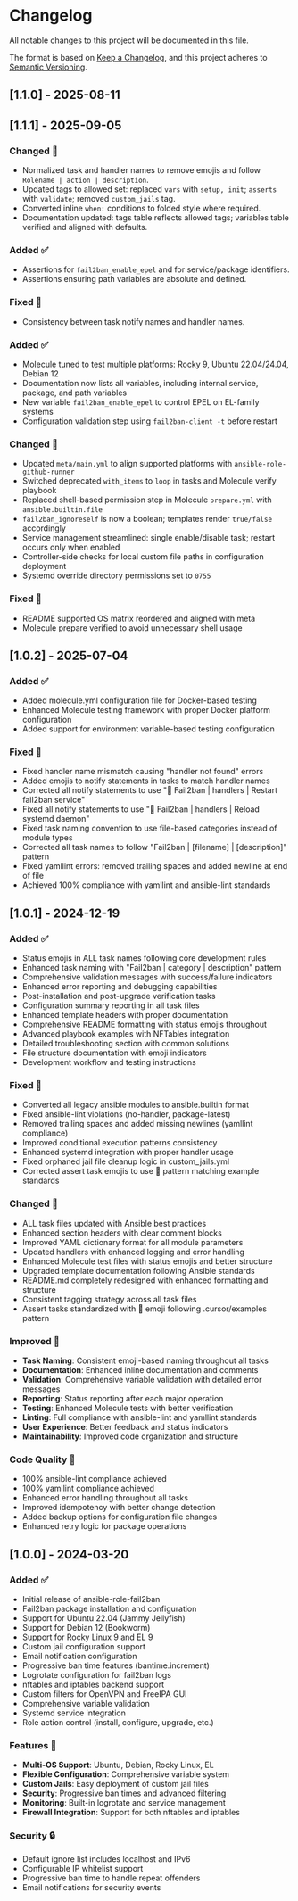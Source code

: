 # Changelog

All notable changes to this project will be documented in this file.

The format is based on [Keep a Changelog](https://keepachangelog.com/en/1.0.0/),
and this project adheres to [Semantic Versioning](https://semver.org/spec/v2.0.0.html).

## [1.1.0] - 2025-08-11
## [1.1.1] - 2025-09-05

### Changed 🔄
- Normalized task and handler names to remove emojis and follow `Rolename | action | description`.
- Updated tags to allowed set: replaced `vars` with `setup, init`; `asserts` with `validate`; removed `custom_jails` tag.
- Converted inline `when:` conditions to folded style where required.
- Documentation updated: tags table reflects allowed tags; variables table verified and aligned with defaults.

### Added ✅
- Assertions for `fail2ban_enable_epel` and for service/package identifiers.
- Assertions ensuring path variables are absolute and defined.

### Fixed 🔧
- Consistency between task notify names and handler names.

### Added ✅
- Molecule tuned to test multiple platforms: Rocky 9, Ubuntu 22.04/24.04, Debian 12
- Documentation now lists all variables, including internal service, package, and path variables
- New variable `fail2ban_enable_epel` to control EPEL on EL-family systems
- Configuration validation step using `fail2ban-client -t` before restart

### Changed 🔄
- Updated `meta/main.yml` to align supported platforms with `ansible-role-github-runner`
- Switched deprecated `with_items` to `loop` in tasks and Molecule verify playbook
- Replaced shell-based permission step in Molecule `prepare.yml` with `ansible.builtin.file`
- `fail2ban_ignoreself` is now a boolean; templates render `true/false` accordingly
- Service management streamlined: single enable/disable task; restart occurs only when enabled
- Controller-side checks for local custom file paths in configuration deployment
- Systemd override directory permissions set to `0755`

### Fixed 🔧
- README supported OS matrix reordered and aligned with meta
- Molecule prepare verified to avoid unnecessary shell usage

## [1.0.2] - 2025-07-04

### Added ✅
- Added molecule.yml configuration file for Docker-based testing
- Enhanced Molecule testing framework with proper Docker platform configuration
- Added support for environment variable-based testing configuration

### Fixed 🔧
- Fixed handler name mismatch causing "handler not found" errors
- Added emojis to notify statements in tasks to match handler names
- Corrected all notify statements to use "🔄 Fail2ban | handlers | Restart fail2ban service"
- Fixed all notify statements to use "🔄 Fail2ban | handlers | Reload systemd daemon"
- Fixed task naming convention to use file-based categories instead of module types
- Corrected all task names to follow "Fail2ban | [filename] | [description]" pattern
- Fixed yamllint errors: removed trailing spaces and added newline at end of file
- Achieved 100% compliance with yamllint and ansible-lint standards

## [1.0.1] - 2024-12-19

### Added ✅
- Status emojis in ALL task names following core development rules
- Enhanced task naming with "Fail2ban | category | description" pattern
- Comprehensive validation messages with success/failure indicators
- Enhanced error reporting and debugging capabilities
- Post-installation and post-upgrade verification tasks
- Configuration summary reporting in all task files
- Enhanced template headers with proper documentation
- Comprehensive README formatting with status emojis throughout
- Advanced playbook examples with NFTables integration
- Detailed troubleshooting section with common solutions
- File structure documentation with emoji indicators
- Development workflow and testing instructions

### Fixed 🔧
- Converted all legacy ansible modules to ansible.builtin format
- Fixed ansible-lint violations (no-handler, package-latest)
- Removed trailing spaces and added missing newlines (yamllint compliance)
- Improved conditional execution patterns consistency
- Enhanced systemd integration with proper handler usage
- Fixed orphaned jail file cleanup logic in custom_jails.yml
- Corrected assert task emojis to use 🧪 pattern matching example standards

### Changed 🔄
- ALL task files updated with Ansible best practices
- Enhanced section headers with clear comment blocks
- Improved YAML dictionary format for all module parameters
- Updated handlers with enhanced logging and error handling
- Enhanced Molecule test files with status emojis and better structure
- Upgraded template documentation following Ansible standards
- README.md completely redesigned with enhanced formatting and structure
- Consistent tagging strategy across all task files
- Assert tasks standardized with 🧪 emoji following .cursor/examples pattern

### Improved 🚀
- **Task Naming**: Consistent emoji-based naming throughout all tasks
- **Documentation**: Enhanced inline documentation and comments
- **Validation**: Comprehensive variable validation with detailed error messages
- **Reporting**: Status reporting after each major operation
- **Testing**: Enhanced Molecule tests with better verification
- **Linting**: Full compliance with ansible-lint and yamllint standards
- **User Experience**: Better feedback and status indicators
- **Maintainability**: Improved code organization and structure

### Code Quality 🧪
- 100% ansible-lint compliance achieved
- 100% yamllint compliance achieved
- Enhanced error handling throughout all tasks
- Improved idempotency with better change detection
- Added backup options for configuration file changes
- Enhanced retry logic for package operations

## [1.0.0] - 2024-03-20

### Added ✅
- Initial release of ansible-role-fail2ban
- Fail2ban package installation and configuration
- Support for Ubuntu 22.04 (Jammy Jellyfish)
- Support for Debian 12 (Bookworm)
- Support for Rocky Linux 9 and EL 9
- Custom jail configuration support
- Email notification configuration
- Progressive ban time features (bantime.increment)
- Logrotate configuration for fail2ban logs
- nftables and iptables backend support
- Custom filters for OpenVPN and FreeIPA GUI
- Comprehensive variable validation
- Systemd service integration
- Role action control (install, configure, upgrade, etc.)

### Features 🚀
- **Multi-OS Support**: Ubuntu, Debian, Rocky Linux, EL
- **Flexible Configuration**: Comprehensive variable system
- **Custom Jails**: Easy deployment of custom jail files
- **Security**: Progressive ban times and advanced filtering
- **Monitoring**: Built-in logrotate and service management
- **Firewall Integration**: Support for both nftables and iptables

### Security 🔒
- Default ignore list includes localhost and IPv6
- Configurable IP whitelist support
- Progressive ban time to handle repeat offenders
- Email notifications for security events
